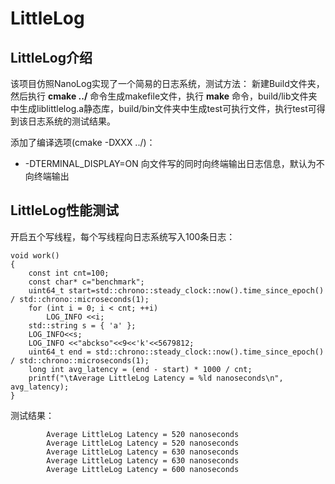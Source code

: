 # LittleLog
## LittleLog介绍
该项目仿照NanoLog实现了一个简易的日志系统，测试方法：
新建Build文件夹，然后执行 **cmake ../** 命令生成makefile文件，执行 **make** 命令，build/lib文件夹中生成liblittlelog.a静态库，build/bin文件夹中生成test可执行文件，执行test可得到该日志系统的测试结果。

添加了编译选项(cmake -DXXX ../)：
* -DTERMINAL_DISPLAY=ON 向文件写的同时向终端输出日志信息，默认为不向终端输出
## LittleLog性能测试
开启五个写线程，每个写线程向日志系统写入100条日志：
```
void work()
{
    const int cnt=100;
    const char* c="benchmark";
    uint64_t start=std::chrono::steady_clock::now().time_since_epoch() / std::chrono::microseconds(1);
    for (int i = 0; i < cnt; ++i)
	    LOG_INFO <<i;
	std::string s = { 'a' };
    LOG_INFO<<s;
	LOG_INFO <<"abckso"<<9<<'k'<<5679812;
    uint64_t end = std::chrono::steady_clock::now().time_since_epoch() / std::chrono::microseconds(1);
    long int avg_latency = (end - start) * 1000 / cnt;
    printf("\tAverage LittleLog Latency = %ld nanoseconds\n", avg_latency);
}
```
测试结果：
```
        Average LittleLog Latency = 520 nanoseconds
        Average LittleLog Latency = 520 nanoseconds
        Average LittleLog Latency = 630 nanoseconds
        Average LittleLog Latency = 630 nanoseconds
        Average LittleLog Latency = 600 nanoseconds
```

